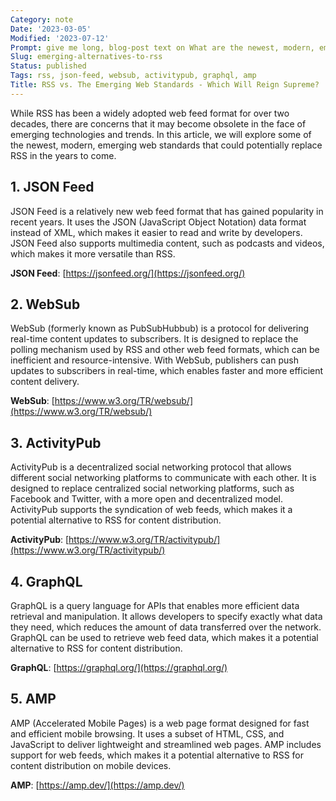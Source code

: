 ```yaml
---
Category: note
Date: '2023-03-05'
Modified: '2023-07-12'
Prompt: give me long, blog-post text on What are the newest, modern, emerging web standards that can replace RSS?
Slug: emerging-alternatives-to-rss
Status: published
Tags: rss, json-feed, websub, activitypub, graphql, amp
Title: RSS vs. The Emerging Web Standards - Which Will Reign Supreme?
---
```


While RSS has been a widely adopted web feed format for over two decades, there are concerns that it may become obsolete in the face of emerging technologies and trends. In this article, we will explore some of the newest, modern, emerging web standards that could potentially replace RSS in the years to come.

## 1.  JSON Feed

JSON Feed is a relatively new web feed format that has gained popularity in recent years. It uses the JSON (JavaScript Object Notation) data format instead of XML, which makes it easier to read and write by developers. JSON Feed also supports multimedia content, such as podcasts and videos, which makes it more versatile than RSS.

**JSON Feed**: [https://jsonfeed.org/](https://jsonfeed.org/)

## 2.  WebSub

WebSub (formerly known as PubSubHubbub) is a protocol for delivering real-time content updates to subscribers. It is designed to replace the polling mechanism used by RSS and other web feed formats, which can be inefficient and resource-intensive. With WebSub, publishers can push updates to subscribers in real-time, which enables faster and more efficient content delivery.

**WebSub**: [https://www.w3.org/TR/websub/](https://www.w3.org/TR/websub/)

## 3.  ActivityPub

ActivityPub is a decentralized social networking protocol that allows different social networking platforms to communicate with each other. It is designed to replace centralized social networking platforms, such as Facebook and Twitter, with a more open and decentralized model. ActivityPub supports the syndication of web feeds, which makes it a potential alternative to RSS for content distribution.

**ActivityPub**: [https://www.w3.org/TR/activitypub/](https://www.w3.org/TR/activitypub/)

## 4.  GraphQL

GraphQL is a query language for APIs that enables more efficient data retrieval and manipulation. It allows developers to specify exactly what data they need, which reduces the amount of data transferred over the network. GraphQL can be used to retrieve web feed data, which makes it a potential alternative to RSS for content distribution.

**GraphQL**: [https://graphql.org/](https://graphql.org/)

## 5.  AMP

AMP (Accelerated Mobile Pages) is a web page format designed for fast and efficient mobile browsing. It uses a subset of HTML, CSS, and JavaScript to deliver lightweight and streamlined web pages. AMP includes support for web feeds, which makes it a potential alternative to RSS for content distribution on mobile devices.

**AMP**: [https://amp.dev/](https://amp.dev/)
